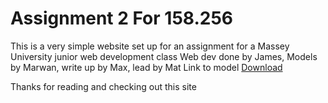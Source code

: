 # Assignment 2 For 158.256

This is a very simple website set up for an assignment for a Massey University junior web development class
Web dev done by James, Models by Marwan, write up by Max, lead by Mat
Link to model [Download](https://drive.google.com/file/d/1onxDzzC3Ig6QnVxnIxO2eUMKK68VEyph/view?usp=sharing)

Thanks for reading and checking out this site
